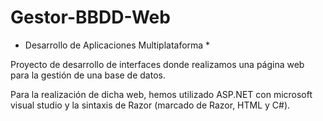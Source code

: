 # Gestor-BBDD-Web

* Desarrollo de Aplicaciones Multiplataforma *

Proyecto de desarrollo de interfaces donde realizamos una página web para la gestión de una base de datos.

Para la realización de dicha web, hemos utilizado ASP.NET con microsoft visual studio y la sintaxis de Razor (marcado de Razor, HTML y C#).

